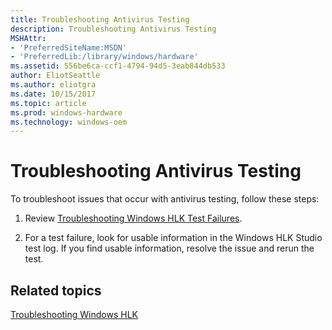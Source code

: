 ```yaml
---
title: Troubleshooting Antivirus Testing
description: Troubleshooting Antivirus Testing
MSHAttr:
- 'PreferredSiteName:MSDN'
- 'PreferredLib:/library/windows/hardware'
ms.assetid: 556be6ca-ccf1-4794-94d5-3eab844db533
author: EliotSeattle
ms.author: eliotgra
ms.date: 10/15/2017
ms.topic: article
ms.prod: windows-hardware
ms.technology: windows-oem
---
```


# Troubleshooting Antivirus Testing


To troubleshoot issues that occur with antivirus testing, follow these steps:

1.  Review [Troubleshooting Windows HLK Test Failures](..\user\troubleshooting-windows-hlk-test-failures.md).

2.  For a test failure, look for usable information in the Windows HLK Studio test log. If you find usable information, resolve the issue and rerun the test.

## <span id="related_topics"></span>Related topics


[Troubleshooting Windows HLK](..\user\troubleshooting-windows-hlk.md)

 

 







